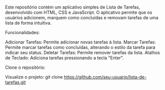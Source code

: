 Este repositório contém um aplicativo simples de Lista de Tarefas, desenvolvido com HTML, CSS e JavaScript. O aplicativo permite que os usuários adicionem, marquem como concluídas e removam tarefas de uma lista de forma intuitiva.

Funcionalidades:

Adicionar Tarefas: Permite adicionar novas tarefas à lista.
Marcar Tarefas: Permite marcar tarefas como concluídas, alterando o estilo da tarefa para indicar seu status.
Deletar Tarefas: Permite remover tarefas da lista.
Atalhos de Teclado: Adiciona tarefas pressionando a tecla "Enter".

Clone o repositório:

Visualize o projeto: git clone https://github.com/seu-usuario/lista-de-tarefas.git
